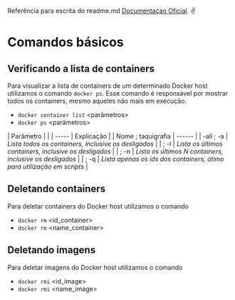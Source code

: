 Referência para escrita do readme.md [Documentaçao Oficial](https://docs.docker.com/reference/). :v:

# Comandos básicos

## Verificando a lista de containers

Para visualizar a lista de containers de um determinado Docker host utilizamos o comando ```docker ps```.
Esse comando é responsável por mostrar todos os containers, mesmo aqueles não mais em execução.

- ``` docker container list ``` <parâmetros>  
- ``` docker ps ``` <parâmetros>

| Parâmetro                |                  |
| -----                    | Explicação       |
| Nome  ; taquigrafia      | ------           | 
| -all  ; -a  	           | *Lista todos os containers, inclusive os desligados*      |
|       ; -l  	           | *Lista os últimos containers, inclusive os desligados*    |
|       ; -n  	           | *Lista os últimos N containers, inclusive os desligados*  |
|       ; -q  	           | *Lista apenas os ids dos containers, ótimo para utilização em scripts*  |

## Deletando containers

Para deletar containers do Docker host utilizamos o comando

- ``` docker rm ``` <id_container>
- ``` docker rm ``` <name_container>

## Deletando imagens

Para deletar imagens do Docker host utilizamos o comando

- ``` docker rmi ``` <id_image>
- ``` docker rmi ``` <name_image>
